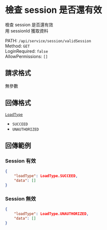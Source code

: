 # 檢查 session 是否還有效

檢查 session 是否還有效  
用 sessionId 獲取資料  

PATH: `/api/service/session/validSession`  
Method: `GET`  
LoginRequired: `false`  
AllowPermissions: `[]`  


## 請求格式
無參數  


## 回傳格式
[`LoadType`](../../types.md#loadtype)  
* `SUCCEED`
* `UNAUTHORIZED`


## 回傳範例
### Session 有效
```json
{
    "loadType": LoadType.SUCCEED,
    "data": []
}
```

### Session 無效
```json
{
    "loadType": LoadType.UNAUTHORIZED,
    "data": []
}
```
